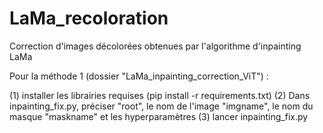 # LaMa_recoloration
 Correction d'images décolorées obtenues par l'algorithme d'inpainting LaMa
 
Pour la méthode 1 (dossier "LaMa_inpainting_correction_ViT") :

(1) installer les librairies requises (pip install -r requirements.txt)
(2) Dans inpainting_fix.py, préciser "root", le nom de l'image "imgname", le nom du masque "maskname" et les hyperparamètres
(3) lancer inpainting_fix.py
